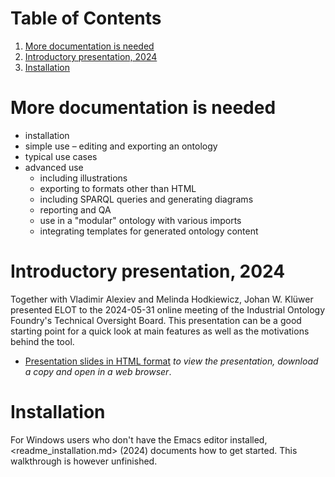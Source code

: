 
# Table of Contents

1.  [More documentation is needed](#orgca884fc)
2.  [Introductory presentation, 2024](#org6faa442)
3.  [Installation](#org0187c61)



<a id="orgca884fc"></a>

# More documentation is needed

-   installation
-   simple use &#x2013; editing and exporting an ontology
-   typical use cases
-   advanced use
    -   including illustrations
    -   exporting to formats other than HTML
    -   including SPARQL queries and generating diagrams
    -   reporting and QA
    -   use in a "modular" ontology with various imports
    -   integrating templates for generated ontology content


<a id="org6faa442"></a>

# Introductory presentation, 2024

Together with Vladimir Alexiev and Melinda Hodkiewicz, Johan W. Klüwer presented ELOT to the 2024-05-31 online meeting of the Industrial Ontology Foundry's Technical Oversight Board.
This presentation can be a good starting point for a quick look at main features as well as the motivations behind the tool.

-   [Presentation slides in HTML format](20240525T181908--elot-presented-to-iof-tob__elot_emacs_iof.html) *to view the presentation, download a copy and open in a web browser*.


<a id="org0187c61"></a>

# Installation

For Windows users who don't have the Emacs editor installed, <readme_installation.md> (2024) documents how to get started. This walkthrough is however unfinished.

